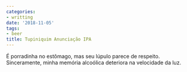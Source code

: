 ```yaml
---
categories:
- writting
date: '2018-11-05'
tags:
- beer
title: Tupiniquim Anunciação IPA
---
```


É porradinha no estômago, mas seu lúpulo parece de respeito. Sinceramente, minha memória alcoólica deteriora na velocidade da luz.